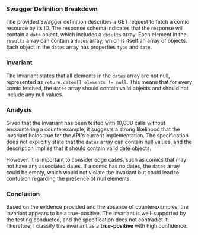 ### Swagger Definition Breakdown
The provided Swagger definition describes a GET request to fetch a comic resource by its ID. The response schema indicates that the response will contain a `data` object, which includes a `results` array. Each element in the `results` array can contain a `dates` array, which is itself an array of objects. Each object in the `dates` array has properties `type` and `date`.

### Invariant
The invariant states that all elements in the `dates` array are not null, represented as `return.dates[] elements != null`. This means that for every comic fetched, the `dates` array should contain valid objects and should not include any null values.

### Analysis
Given that the invariant has been tested with 10,000 calls without encountering a counterexample, it suggests a strong likelihood that the invariant holds true for the API's current implementation. The specification does not explicitly state that the `dates` array can contain null values, and the description implies that it should contain valid date objects. 

However, it is important to consider edge cases, such as comics that may not have any associated dates. If a comic has no dates, the `dates` array could be empty, which would not violate the invariant but could lead to confusion regarding the presence of null elements. 

### Conclusion
Based on the evidence provided and the absence of counterexamples, the invariant appears to be a true-positive. The invariant is well-supported by the testing conducted, and the specification does not contradict it. Therefore, I classify this invariant as a **true-positive** with high confidence.
